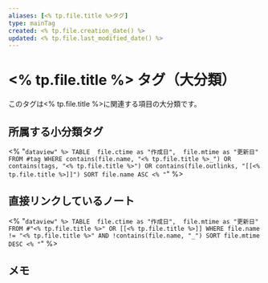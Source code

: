 ```yaml
---
aliases: [<% tp.file.title %>タグ]
type: mainTag
created: <% tp.file.creation_date() %>
updated: <% tp.file.last_modified_date() %>
---
```


# <% tp.file.title %> タグ（大分類）

このタグは<% tp.file.title %>に関連する項目の大分類です。

## 所属する小分類タグ

<% "```dataview" %>
TABLE 
  file.ctime as "作成日", 
  file.mtime as "更新日"
FROM #tag
WHERE contains(file.name, "<% tp.file.title %>_") OR contains(tags, "<% tp.file.title %>") OR contains(file.outlinks, "[[<% tp.file.title %>]]")
SORT file.name ASC
<% "```" %>

## 直接リンクしているノート

<% "```dataview" %>
TABLE 
  file.ctime as "作成日", 
  file.mtime as "更新日"
FROM #"<% tp.file.title %>" OR [[<% tp.file.title %>]]
WHERE file.name != "<% tp.file.title %>" AND !contains(file.name, "_")
SORT file.mtime DESC
<% "```" %>

## メモ